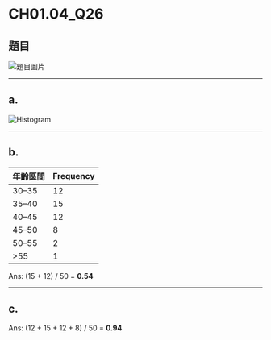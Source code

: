 # CH01.04_Q26

## 題目
![題目圖片](22472429-82c5-4018-a432-4f9e3cc2b5db.png)

---

## a.
![Histogram](2ac3865e-3148-49a4-b4ed-9c4047da6025.png)

---

## b.
| 年齡區間 | Frequency |
|----------|-----------|
| 30–35    | 12        |
| 35–40    | 15        |
| 40–45    | 12        |
| 45–50    | 8         |
| 50–55    | 2         |
| >55      | 1         |

Ans: (15 + 12) / 50 = **0.54**

---

## c.
Ans: (12 + 15 + 12 + 8) / 50 = **0.94**
